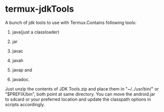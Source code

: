 # termux-jdkTools
A bunch of jdk tools to use with Termux.Contains following tools:
1. java(just a classloader)

2. jar

3. javac

4. javah

5. javap and

6. javadoc. 
 
Just unzip the contents of JDK Tools.zip and place them in 
"~/../usr/bin/" or "$PREFIX/bin", both point at same directory. You can move the android.jar to sdcard or your preferred location and update the classpath options in scripts accordingly.

